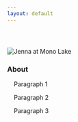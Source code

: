 ```yaml
---
layout: default
---
```

<br style="line-height:3">

<img src="./img/JPG" alt="Jenna at Mono Lake">

<br style="line-height:3">

<h3>
About
</h3>

&nbsp;&nbsp;&nbsp;&nbsp;Paragraph 1


&nbsp;&nbsp;&nbsp;&nbsp;Paragraph 2

&nbsp;&nbsp;&nbsp;&nbsp;Paragraph 3

<br style="line-height:3">


<br style="line-height:3">

